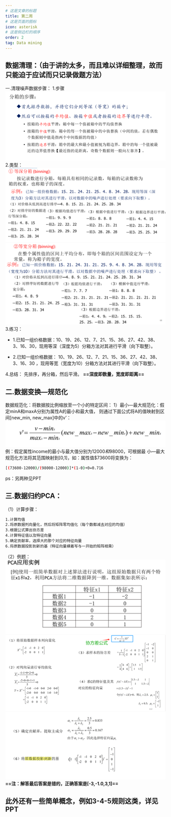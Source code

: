 ```yaml
---
# 这是文章的标题
title: 第二周
# 这是页面的图标
icon: asterisk
# 这是侧边栏的顺序
order: 2
tag: Data mining
---
```

## 数据清理：（由于讲的太多，而且难以详细整理，故而只能迫于应试而只记录做题方法）
一.清理噪声数据步骤：
1.步骤
![分箱](/notes-image/分箱.png)
2.类型：
![等深](/notes-image/等深.png)
![等宽](/notes-image/等宽.png)
3.练习：
- 1.已知一组价格数据：10、19、26、12、7、21、15、36、27、42、38、
3、16、30，现用等深（深度为5）分箱方法对其进行平滑（向下取整）。


- 2.已知一组价格数据： 10、19、26、12、7、21、15、36、27、42、38、
3、16、30 ，现用等宽（宽度为10）分箱方法对其进行平滑（向下取整）。

4.总结：
先排序，再分箱，然后平滑。
**==深度即数量，宽度即距离==**

## 二.数据变换—规范化
数据规范化：将数据按比例缩放至一个小的特定区间：
1）最小—最大规范化：假定minA和maxA分别为属性A的最小和最大值，
则通过下面公式将A的值映射到区间[new_min, new_max]中的v’：
![最小最大规范](/notes-image/最小最大规范.png)
例：假定属性income的最小与最大值分别为$12000和$98000，可根据最
小—最大规范化方法将其范围映射到[0,1]，如：属性值$73600将变换为：
```bash
[(73600-12000)/(98000-12000)]*(1-0)+0=0.716
```
ps：另两种见PPT

## 三.数据归约PCA：
（1）计算步骤：
```bash
1.计算均值
2.将原数据列向量化，然后将矩阵零均值化（每个数都减去对应的均值）
3.根据公式算出协方差
4.计算特征值以及特征向量
5.确定贡献率，选择大的那个对应的特征向量
6.将原数据投影到新的基（特征向量横着写与一开始的矩阵相乘）
```
（2）例题：
![PCA](/notes-image/PCA.png)
![PCA](/notes-image/PCA过程1.png)
![PCA](/notes-image/PCA过程2.png)
**==注：解答最后答案是错的，正确答案是[-3,-1.0,3,1]==**

## 此外还有一些简单概念，例如3-4-5规则这类，详见PPT
